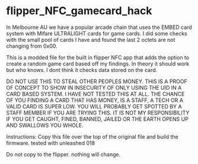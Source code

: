 # flipper_NFC_gamecard_hack

In Melbourne AU we have a popular arcade chain that uses the EMBED card system with Mifare ULTRALIGHT cards for game cards. I did some checks with the small pool of cards I have and found the last 2 octets are not changing from 0x00.

This is a modded file for the built in flipper NFC app that adds the option to create a random game card based off my findings. In theory it should work but who knows. I dont think it checks data stored on the card.

DO NOT USE THIS TO STEAL OTHER PEOPLES MONEY. THIS IS A PROOF OF CONCEPT TO SHOW IN INSECURITY OF ONLY USING THE UID IN A CARD BASED SYSTEM. I HAVE NOT TESTED THIS AT ALL. THE CHANCE OF YOU FINDING A CARD THAT HAS MONEY, IS A STAFF, A TECH OR A VALID CARD IS SUPER LOW. YOU WILL PROBABLY GET SPOTTED BY A STAFF MEMBER IF YOU ARE TRYING THIS. IT IS NOT MY RESPONSIBILITY IF YOU GET CAUGHT, FINED, BANNED, JAILED OR THE EARTH OPENS UP AND SWALLOWS YOU WHOLE.


Instructions:
Copy this file over the top of the original file and build the firmware. tested with unleashed 018

Do not copy to the flipper. nothing will change.
